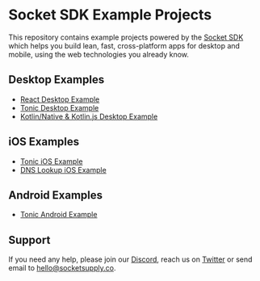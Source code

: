 # Socket SDK Example Projects

This repository contains example projects powered by the
[Socket SDK](https://socket-sdk.dev) which helps you build lean, fast,
cross-platform apps for desktop and mobile, using the web technologies
you already know.

## Desktop Examples

- [React Desktop Example](desktop-node-react)
- [Tonic Desktop Example](desktop-node-tonic)
- [Kotlin/Native & Kotlin.js Desktop Example](desktop-kotlin-kotlinjs)

## iOS Examples

- [Tonic iOS Example](ios-tonic)
- [DNS Lookup iOS Example](ios-tonic--dns-lookup)

## Android Examples

- [Tonic Android Example](mobile-android-tonic)

## Support

If you need any help, please join our [Discord](https://discord.gg/YPV32gKCsH),
reach us on [Twitter](https://twitter.com/socketsupply) or send email to
hello@socketsupply.co.
